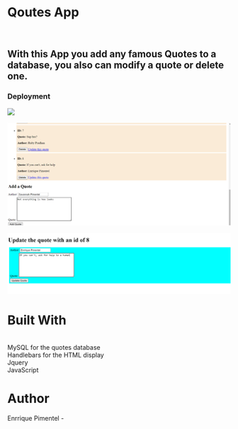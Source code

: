 <h1>Qoutes App</h1>
<br>
<h2>With this App you add any famous Quotes to a database, you also can modify a quote or delete one.</h2>

<h3>Deployment</h3>

  
  ![](images/quotes.png)
  
  ![](images/quotes1.png)

  ![](images/quotes2.png)
  

<h1>Built With</h1>
<p> <br>
MySQL for the quotes database <br>
Handlebars for the HTML display<br>
Jquery<br>
JavaScript
<p>



<h1>Author</h1>
<p>Enrrique Pimentel -<p>
